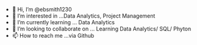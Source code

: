 - 👋 Hi, I’m @ebsmith1230
- 👀 I’m interested in ...Data Analytics, Project Management
- 🌱 I’m currently learning ... Data Analytics
- 💞️ I’m looking to collaborate on ... Learning Data Analytics/ SQL/ Phyton
- 📫 How to reach me ...via Github

<!---
ebsmith1230/ebsmith1230 is a ✨ special ✨ repository because its `README.md` (this file) appears on your GitHub profile.
You can click the Preview link to take a look at your changes.
--->
